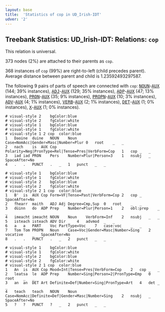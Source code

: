 ```yaml
---
layout: base
title:  'Statistics of cop in UD_Irish-IDT'
udver: '2'
---
```


## Treebank Statistics: UD_Irish-IDT: Relations: `cop`

This relation is universal.

373 nodes (2%) are attached to their parents as `cop`.

368 instances of `cop` (99%) are right-to-left (child precedes parent).
Average distance between parent and child is 1.23592493297587.

The following 9 pairs of parts of speech are connected with `cop`: <tt><a href="ga_idt-pos-NOUN.html">NOUN</a></tt>-<tt><a href="ga_idt-pos-AUX.html">AUX</a></tt> (144; 39% instances), <tt><a href="ga_idt-pos-ADJ.html">ADJ</a></tt>-<tt><a href="ga_idt-pos-AUX.html">AUX</a></tt> (129; 35% instances), <tt><a href="ga_idt-pos-ADP.html">ADP</a></tt>-<tt><a href="ga_idt-pos-AUX.html">AUX</a></tt> (47; 13% instances), <tt><a href="ga_idt-pos-PRON.html">PRON</a></tt>-<tt><a href="ga_idt-pos-AUX.html">AUX</a></tt> (35; 9% instances), <tt><a href="ga_idt-pos-PROPN.html">PROPN</a></tt>-<tt><a href="ga_idt-pos-AUX.html">AUX</a></tt> (10; 3% instances), <tt><a href="ga_idt-pos-ADV.html">ADV</a></tt>-<tt><a href="ga_idt-pos-AUX.html">AUX</a></tt> (4; 1% instances), <tt><a href="ga_idt-pos-VERB.html">VERB</a></tt>-<tt><a href="ga_idt-pos-AUX.html">AUX</a></tt> (2; 1% instances), <tt><a href="ga_idt-pos-DET.html">DET</a></tt>-<tt><a href="ga_idt-pos-AUX.html">AUX</a></tt> (1; 0% instances), <tt><a href="ga_idt-pos-X.html">X</a></tt>-<tt><a href="ga_idt-pos-AUX.html">AUX</a></tt> (1; 0% instances).


~~~ conllu
# visual-style 2	bgColor:blue
# visual-style 2	fgColor:white
# visual-style 1	bgColor:blue
# visual-style 1	fgColor:white
# visual-style 1 2 cop	color:blue
1	Daoine	duine	NOUN	Noun	Case=NomAcc|Gender=Masc|Number=Plur	0	root	_	_
2	nach	is	AUX	Cop	Polarity=Neg|PronType=Rel|Tense=Pres|VerbForm=Cop	1	cop	_	_
3	iad	iad	PRON	Pers	Number=Plur|Person=3	1	nsubj	_	SpaceAfter=No
4	.	.	PUNCT	.	_	1	punct	_	_

~~~


~~~ conllu
# visual-style 1	bgColor:blue
# visual-style 1	fgColor:white
# visual-style 2	bgColor:blue
# visual-style 2	fgColor:white
# visual-style 2 1 cop	color:blue
1	B'	is	AUX	Cop	Form=VF|Tense=Past|VerbForm=Cop	2	cop	_	SpaceAfter=No
2	fhearr	maith	ADJ	Adj	Degree=Cmp,Sup	0	root	_	_
3	dúinn	do	ADP	Prep	Number=Plur|Person=1	2	obl:prep	_	_
4	imeacht	imeacht	NOUN	Noun	VerbForm=Inf	2	nsubj	_	_
5	isteach	isteach	ADV	Dir	_	4	advmod	_	_
6	a	a	PART	Voc	PartType=Voc	7	case:voc	_	_
7	Tom	Tom	PROPN	Noun	Case=Voc|Gender=Masc|Number=Sing	2	vocative	_	SpaceAfter=No
8	.	.	PUNCT	.	_	2	punct	_	_

~~~


~~~ conllu
# visual-style 1	bgColor:blue
# visual-style 1	fgColor:white
# visual-style 2	bgColor:blue
# visual-style 2	fgColor:white
# visual-style 2 1 cop	color:blue
1	An	is	AUX	Cop	Mood=Int|Tense=Pres|VerbForm=Cop	2	cop	_	_
2	leatsa	le	ADP	Prep	Number=Sing|Person=2|PronType=Emp	0	root	_	_
3	an	an	DET	Art	Definite=Def|Number=Sing|PronType=Art	4	det	_	_
4	teach	teach	NOUN	Noun	Case=NomAcc|Definite=Def|Gender=Masc|Number=Sing	2	nsubj	_	SpaceAfter=No
5	?	?	PUNCT	?	_	2	punct	_	_

~~~


